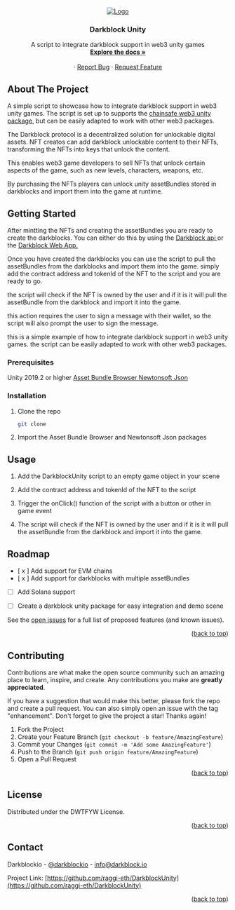 
<a name="DarkblockUnity"></a>



<!-- PROJECT LOGO -->
<br />
<div align="center">
  <a href="https://www.darkblock.io">
    <img src="https://www.darkblock.io/wp-content/uploads/2022/05/White@2x.png" alt="Logo">
  </a>

<h3 align="center">Darkblock Unity</h3>

  <p align="center">
    A script to integrate darkblock support in web3 unity games
    <br />
    <a href="https://docs.darkblock.io"><strong>Explore the docs »</strong></a>
    <br />
    <br />
    <!-- <a href="https://github.com/raggi-eth/DarkblockUnity">View Demo</a> -->
    ·
    <a href="https://github.com/raggi-eth/DarkblockUnity/issues">Report Bug</a>
    ·
    <a href="https://github.com/raggi-eth/DarkblockUnity/issues">Request Feature</a>
  </p>
</div>







<!-- ABOUT THE PROJECT -->
## About The Project


A simple script to showcase how to integrate darkblock support in web3 unity games. The script is set up to supports the <a href="https://github.com/ChainSafe/web3.unity"> chainsafe web3 unity package</a>, but can be easily adapted to work with other web3 packages.

The Darkblock protocol is a decentralized solution for unlockable digital assets. NFT creatos can add darkblock unlockable content to their NFTs, transforming the NFTs into keys that unlock the content. 

This enables web3 game developers to sell NFTs that unlock certain aspects of the game, such as new levels, characters, weapons, etc.

By purchasing the NFTs players can unlock unity assetBundles stored in darkblocks and import them into the game at runtime.





<!-- GETTING STARTED -->
## Getting Started
After mintting the NFTs and creating the assetBundles you are ready to create the darkblocks. You can either do this by using the <a href="https://docs.darkblock.io/openapi/core/tag/Darkblock-API/"> Darkblock api </a> or the <a href="https://app.darkblock.io">Darkblock Web App.</a>

Once you have created the darkblocks you can use the script to pull the assetBundles from the darkblocks and import them into the game. simply add the contract address and tokenId of the NFT to the script and you are ready to go.

the script will check if the NFT is owned by the user and if it is it will pull the assetBundle from the darkblock and import it into the game.

this action requires the user to sign a message with their wallet, so the script will also prompt the user to sign the message.

this is a simple example of how to integrate darkblock support in web3 unity games. the script can be easily adapted to work with other web3 packages.


### Prerequisites

Unity 2019.2 or higher 
<a href="https://docs.unity3d.com/Packages/com.unity.assetbundlebrowser@1.7/manual/index.html"> Asset Bundle Browser </a>
<a href="https://docs.unity3d.com/Packages/com.unity.nuget.newtonsoft-json@3.0/manual/index.html">Newtonsoft Json</a>


### Installation

1. Clone the repo
   ```sh
   git clone

2. Import the Asset Bundle Browser and Newtonsoft Json packages







<!-- USAGE EXAMPLES -->
## Usage

1. Add the DarkblockUnity script to an empty game object in your scene

2. Add the contract address and tokenId of the NFT to the script

3. Trigger the onClick() function of the script with a button or other in game event

4. The script will check if the NFT is owned by the user and if it is it will pull the assetBundle from the darkblock and import it into the game.

<!-- ROADMAP -->
## Roadmap

- [ x ] Add support for EVM chains
- [ x ] Add support for darkblocks with multiple assetBundles
- [ ] Add Solana support
- [ ] Create a darkblock unity package for easy integration and demo scene


See the [open issues](https://github.com/raggi-eth/DarkblockUnity/issues) for a full list of proposed features (and known issues).

<p align="right">(<a href="#readme-top">back to top</a>)</p>



<!-- CONTRIBUTING -->
## Contributing

Contributions are what make the open source community such an amazing place to learn, inspire, and create. Any contributions you make are **greatly appreciated**.

If you have a suggestion that would make this better, please fork the repo and create a pull request. You can also simply open an issue with the tag "enhancement".
Don't forget to give the project a star! Thanks again!

1. Fork the Project
2. Create your Feature Branch (`git checkout -b feature/AmazingFeature`)
3. Commit your Changes (`git commit -m 'Add some AmazingFeature'`)
4. Push to the Branch (`git push origin feature/AmazingFeature`)
5. Open a Pull Request

<p align="right">(<a href="#readme-top">back to top</a>)</p>



<!-- LICENSE -->
## License

Distributed under the DWTFYW License. 

<p align="right">(<a href="#readme-top">back to top</a>)</p>



<!-- CONTACT -->
## Contact

Darkblockio - [@darkblockio](https://twitter.com/darkblockio) - info@darkblock.io

Project Link: [https://github.com/raggi-eth/DarkblockUnity](https://github.com/raggi-eth/DarkblockUnity)

<p align="right">(<a href="#readme-top">back to top</a>)</p>






